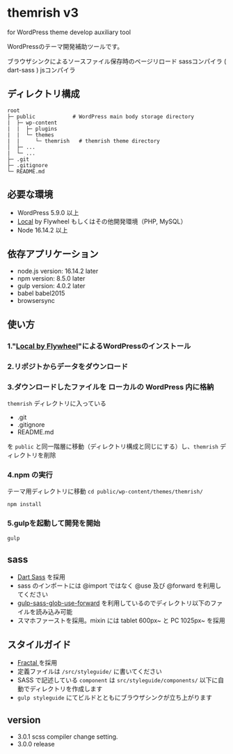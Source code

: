 # themrish v3

for WordPress theme develop auxiliary tool

WordPressのテーマ開発補助ツールです。

ブラウザシンクによるソースファイル保存時のページリロード sassコンパイラ ( dart-sass ) jsコンパイラ

## ディレクトリ構成
```
root
├─ public            # WordPress main body storage directory
|  ├─ wp-content
|  |  ├─ plugins
|  |  └─ themes
|  |     └─ themrish   # themrish theme directory
│  ├─ ...
|  └─ ...
├─ .git
├─ .gitignore
└─ README.md
```

## 必要な環境

- WordPress 5.9.0 以上
- [Local](https://local.getflywheel.com/) by Flywheel もしくはその他開発環境（PHP, MySQL）
- Node 16.14.2 以上

## 依存アプリケーション

- node.js version: 16.14.2 later
- npm version: 8.5.0 later
- gulp version: 4.0.2 later
- babel babel2015
- browsersync

## 使い方
### 1."[Local by Flywheel](https://local.getflywheel.com/)"によるWordPressのインストール

### 2.リポジトからデータをダウンロード

### 3.ダウンロードしたファイルを ローカルの WordPress 内に格納

``` themrish ``` ディレクトリに入っている

- .git
- .gitignore
- README.md

を ```public``` と同一階層に移動（ディレクトリ構成と同じにする）し、``` themrish ``` ディレクトリを削除

### 4.npm の実行

テーマ用ディレクトリに移動
``` cd public/wp-content/themes/themrish/ ```

``` npm install ```

### 5.gulpを起動して開発を開始

``` gulp ```

## sass

- [Dart Sass](https://www.npmjs.com/package/sass) を採用
- sass のインポートには @import ではなく @use 及び @forward を利用してください
- [gulp-sass-glob-use-forward](https://www.npmjs.com/package/gulp-sass-glob) を利用しているのでディレクトリ以下のファイルを読み込み可能
- スマホファーストを採用。mixin には tablet 600px~ と PC 1025px~ を採用

## スタイルガイド

- [Fractal ](https://www.npmjs.com/package/@frctl/fractal) を採用
- 定義ファイルは ` /src/styleguide/ ` に書いてください
- SASS で記述している ` component ` は ` src/styleguide/components/ ` 以下に自動でディレクトリを作成します
- ` gulp styleguide ` にてビルドとともにブラウザシンクが立ち上がります

## version
- 3.0.1 scss compiler change setting.
- 3.0.0 release
